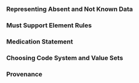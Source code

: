 ### Representing Absent and Not Known Data

### Must Support Element Rules

### Medication Statement

### Choosing Code System and Value Sets

### Provenance

